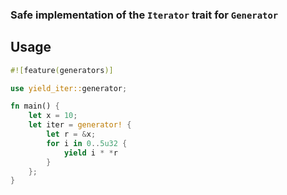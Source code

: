 ### Safe implementation of the `Iterator` trait for `Generator`

## Usage

```rust
#![feature(generators)]

use yield_iter::generator;

fn main() {
    let x = 10;
    let iter = generator! {
        let r = &x;
        for i in 0..5u32 {
            yield i * *r
        }
    };
}
```